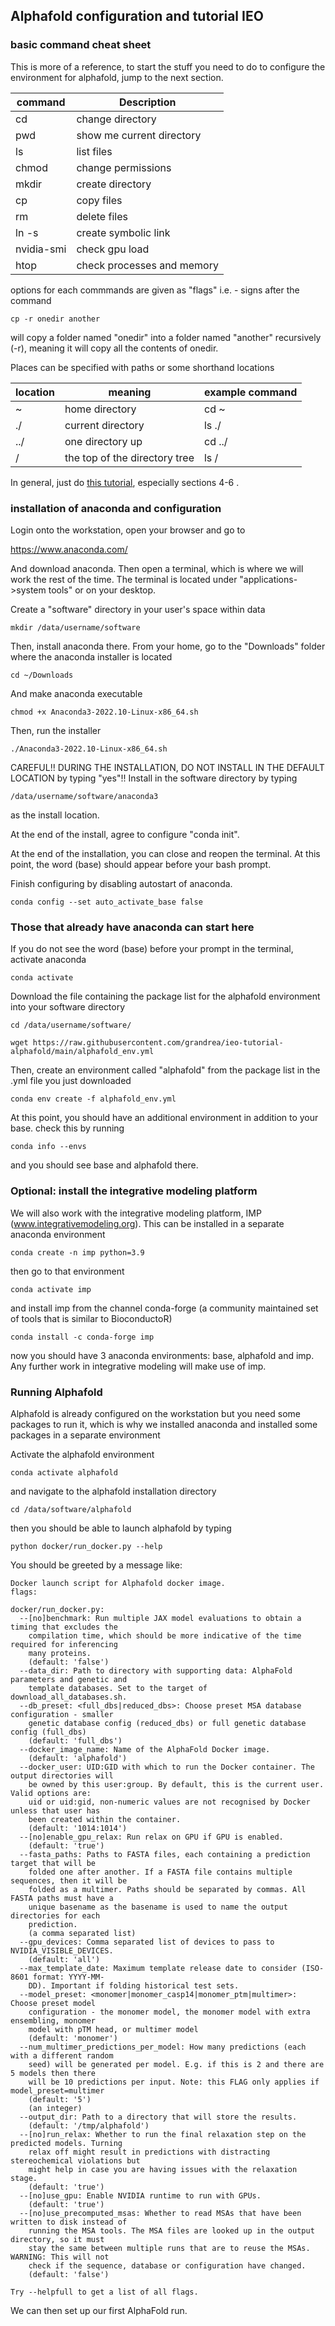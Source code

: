 ## Alphafold configuration and tutorial IEO

### basic command cheat sheet
This is more of a reference, to start the stuff you need to do to configure the environment for alphafold, jump to the next section.


| command    | Description                |
|------------|----------------------------|
| cd         | change directory           |
| pwd        | show me current directory  |
| ls         | list files                 |
| chmod      | change permissions         |
| mkdir      | create directory           |
| cp         | copy files                 |
| rm         | delete files               |
| ln -s      | create symbolic link       |
| nvidia-smi | check gpu load             |
| htop       | check processes and memory |

options for each commmands are given as "flags" i.e. - signs after the command

    cp -r onedir another 

will copy a folder named "onedir" into a folder named "another" recursively (-r), meaning it will copy all the contents of onedir.

Places can be specified with paths or some shorthand locations

| location | meaning                       | example command |
|----------|-------------------------------|-----------------|
| ~        | home directory                | cd ~            |  
| ./       | current directory             | ls ./           |
| ../      | one directory up              | cd ../          | 
| /        | the top of the directory tree | ls /          | 

In general, just do [this tutorial](https://ubuntu.com/tutorials/command-line-for-beginners#4-creating-folders-and-files0), especially sections 4-6 . 

### installation of anaconda and configuration

Login onto the workstation, open your browser and go to

https://www.anaconda.com/

And download anaconda. Then open a terminal, which is where we will work the rest of the time. The terminal is located under "applications->system tools" or on your desktop.

Create a "software" directory in your user's space within data

    mkdir /data/username/software

Then, install anaconda there. From your home, go to the "Downloads" folder where the anaconda installer is located 

    cd ~/Downloads

And make anaconda executable

    chmod +x Anaconda3-2022.10-Linux-x86_64.sh

Then, run the installer

    ./Anaconda3-2022.10-Linux-x86_64.sh

CAREFUL!! DURING THE INSTALLATION, DO NOT INSTALL IN THE DEFAULT LOCATION by typing "yes"!! Install in the software directory by typing

    /data/username/software/anaconda3

as the install location. 

At the end of the install, agree to configure "conda init".

At the end of the installation, you can close and reopen the terminal. At this point, the word (base) should appear before your bash prompt.

Finish configuring by disabling autostart of anaconda.

    conda config --set auto_activate_base false

### Those that already have anaconda can start here

If you do not see the word (base) before your prompt in the terminal, activate anaconda

    conda activate

Download the file containing the package list for the alphafold environment into your software directory

    cd /data/username/software/

    wget https://raw.githubusercontent.com/grandrea/ieo-tutorial-alphafold/main/alphafold_env.yml 

Then, create an environment called "alphafold" from the package list in the .yml file you just downloaded

    conda env create -f alphafold_env.yml


At this point, you should have an additional environment in addition to your base. check this by running

    conda info --envs

and you should see base and alphafold there.

### Optional: install the integrative modeling platform

We will also work with the integrative modeling platform, IMP (www.integrativemodeling.org). This can be installed in a separate anaconda environment

    conda create -n imp python=3.9

then go to that environment

    conda activate imp

and install imp from the channel conda-forge (a community maintained set of tools that is similar to BioconductoR)

    conda install -c conda-forge imp

now you should have 3 anaconda environments: base, alphafold and imp. Any further work in integrative modeling will make use of imp.

### Running Alphafold

Alphafold is already configured on the workstation but you need some packages to run it, which is why we installed anaconda and installed some packages in a separate environment

Activate the alphafold environment

    conda activate alphafold

and navigate to the alphafold installation directory

    cd /data/software/alphafold

then you should be able to launch alphafold by typing

    python docker/run_docker.py --help
   
You should be greeted by a message like:

    Docker launch script for Alphafold docker image.
    flags:
    
    docker/run_docker.py:
      --[no]benchmark: Run multiple JAX model evaluations to obtain a timing that excludes the
        compilation time, which should be more indicative of the time required for inferencing
        many proteins.
        (default: 'false')
      --data_dir: Path to directory with supporting data: AlphaFold parameters and genetic and
        template databases. Set to the target of download_all_databases.sh.
      --db_preset: <full_dbs|reduced_dbs>: Choose preset MSA database configuration - smaller
        genetic database config (reduced_dbs) or full genetic database config (full_dbs)
        (default: 'full_dbs')
      --docker_image_name: Name of the AlphaFold Docker image.
        (default: 'alphafold')
      --docker_user: UID:GID with which to run the Docker container. The output directories will
        be owned by this user:group. By default, this is the current user. Valid options are:
        uid or uid:gid, non-numeric values are not recognised by Docker unless that user has
        been created within the container.
        (default: '1014:1014')
      --[no]enable_gpu_relax: Run relax on GPU if GPU is enabled.
        (default: 'true')
      --fasta_paths: Paths to FASTA files, each containing a prediction target that will be
        folded one after another. If a FASTA file contains multiple sequences, then it will be
        folded as a multimer. Paths should be separated by commas. All FASTA paths must have a
        unique basename as the basename is used to name the output directories for each
        prediction.
        (a comma separated list)
      --gpu_devices: Comma separated list of devices to pass to NVIDIA_VISIBLE_DEVICES.
        (default: 'all')
      --max_template_date: Maximum template release date to consider (ISO-8601 format: YYYY-MM-
        DD). Important if folding historical test sets.
      --model_preset: <monomer|monomer_casp14|monomer_ptm|multimer>: Choose preset model
        configuration - the monomer model, the monomer model with extra ensembling, monomer
        model with pTM head, or multimer model
        (default: 'monomer')
      --num_multimer_predictions_per_model: How many predictions (each with a different random
        seed) will be generated per model. E.g. if this is 2 and there are 5 models then there
        will be 10 predictions per input. Note: this FLAG only applies if model_preset=multimer
        (default: '5')
        (an integer)
      --output_dir: Path to a directory that will store the results.
        (default: '/tmp/alphafold')
      --[no]run_relax: Whether to run the final relaxation step on the predicted models. Turning
        relax off might result in predictions with distracting stereochemical violations but
        might help in case you are having issues with the relaxation stage.
        (default: 'true')
      --[no]use_gpu: Enable NVIDIA runtime to run with GPUs.
        (default: 'true')
      --[no]use_precomputed_msas: Whether to read MSAs that have been written to disk instead of
        running the MSA tools. The MSA files are looked up in the output directory, so it must
        stay the same between multiple runs that are to reuse the MSAs. WARNING: This will not
        check if the sequence, database or configuration have changed.
        (default: 'false')
    
    Try --helpfull to get a list of all flags.


We can then set up our first AlphaFold run.